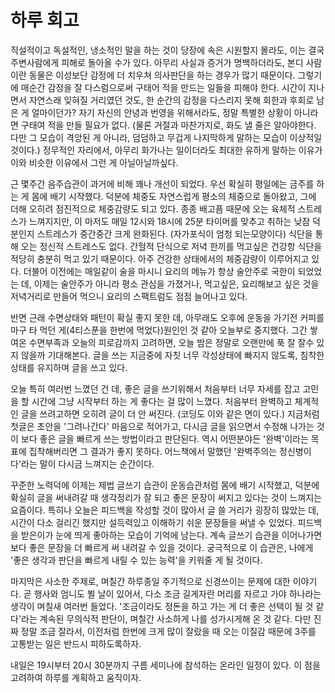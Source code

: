 # 하루 회고

직설적이고 독설적인, 냉소적인 말을 하는 것이 당장에 속은 시원할지 몰라도, 이는 결국 주변사람에게 피해로 돌아올 수가 있다.
아무리 사실과 증거가 명백하더라도, 본디 사람이란 동물은 이성보단 감정에 더 치우쳐 의사판단을 하는 경우가 많기 때문이다.
그렇기에 매순간 감정을 잘 다스럼으로써 구태어 적을 만드는 일들을 피해야 한다.
시간이 지나면서 자연스래 잊혀질 거리였던 것도, 한 순간의 감정을 다스리지 못해 회한과 후회로 남은 게 얼마이던가?
자기 자신의 안녕과 번영을 위해서라도, 정말 특별한 상황이 아니라면 구태여 적을 만들 필요가 없다.
(물론 거절과 마찬가지로, 화도 낼 줄은 알아야한다. 다만 그 모습이 격앙된 게 아니라, 덤덤하고 무겁게 나지막하게 말하는 모습이 이상적일 것이다.)
정무적인 자리에서, 아무리 화가나는 일이더라도 최대한 유하게 말하는 이유가 이와 비슷한 이유에서 그런 게 아닐아닐까싶다.

근 몇주간 음주습관이 과거에 비해 꽤나 개선이 되었다. 우선 확실히 평일에는 금주를 하는 게 몸에 배기 시작했다.
덕분에 체중도 자연스럽게 평소의 체중으로 돌아왔고, 그에 더해 오히려 점진적으로 체중감량도 되고 있다.
종종 배고픔 때문에 오는 육체적 스트레스가 느껴지지만,
이 마저도 매일 12시와 18시에 25분 타이머를 맞추고 취하는 낮잠 덕분인지 스트레스가 중간중간 크게 완화된다. (자가포식이 엄청 되는모양이다)
식단을 통해 오는 정신적 스트레스도 없다. 간헐적 단식으로 저녁 한끼를 먹고싶은 건강항 식단을 적당히 충분히 먹고 있기 때문이다.
아주 건강한 상태에서의 체중감량이 이루어지고 있다.
더불어 이전에는 매일같이 술을 마시니 요리의 메뉴가 항상 술안주로 국한이 되었었는 데,
이제는 술안주가 아니라 평소 관심을 가졌거나, 먹고싶은, 요리해보고 싶은 것을 저녁거리로 만들어 먹으니 요리의 스팩트럼도 점점 늘어나고 있다.

반면 근래 수면상태와 패턴이 확실 좋지 못한 데, 아무래도 오후에 운동을 가기전 커피를 마구 타 먹던 게(4티스푼을 한번에 먹었다)원인인 것 같아 오늘부로 중지했다.
그간 쌓여온 수면부족과 오늘의 피로감까지 고려하면, 오늘 밤은 정말로 오랜만에 푹 잘 잘수 있지 않을까 기대해본다.
글을 쓰는 지금중에 자칫 너무 각성상태에 빠지지 않도록, 침착한 상태를 유지하며 글을 쓰고 있다.

오늘 특히 여러번 느꼈던 건 데, 좋은 글을 쓰기위해서 처음부터 너무 자세를 잡고 고민을 할 시간에 그냥 시작부터 하는 게 좋다는 걸 많이 느꼈다.
처음부터 완벽하고 체계적인 글을 쓰려고하면 오히려 글이 더 안 써진다. (코딩도 이와 같은 면이 있다.)
지금처럼 첫글은 초안을 '그려나간다' 마음으로 적어가고, 다시금 글을 읽으면서 수정해 나가는 것이 보다 좋은 글을 빠르게 쓰는 방법이라고 판단된다.
역시 어떤분야든 '완벽'이라는 목표에 집착해버리면 그 결과가 좋지 못하다. 어느책에서 말했던 '완벽주의는 정신병이다'라는 말이 다시금 느껴지는 순간이다.

꾸준한 노력덕에 이제는 제법 글쓰기 습관이 운동습관처럼 몸에 배기 시작했고, 덕분에 확실히 글을 써내려갈 때 생각정리가 잘 되고 좋은 문장이 써지고 있다는 것이 느껴지는 요즘이다.
특히나 오늘은 피드백을 작성할 것이 많아서 글 쓸 거리가 굉장히 많았는 데, 시간이 다소 걸리긴 했지만 설득력있고 이해하기 쉬운 문장들을 써낼 수 있었다.
피드백을 받은이가 눈에 띄게 좋아하는 모습이 기억에 남는다. 계속 글쓰기 습관을 이어나가면 보다 좋은 문장을 더 빠르게 써 내려갈 수 있을 것이다.
궁극적으로 이 습관은, 나에게 '좋은 생각과 판단을 빠르게 내릴 수 있는 능력'을 키워줄 게 될 것이다.

마지막은 사소한 주제로, 며칠간 하루종일 주기적으로 신경쓰이는 문제에 대한 이야기다.
곧 행사와 엄니도 뵐 날이 있어서, 다소 조금 길게자란 머리를 자르고 가야 하나라는 생각이 며칠새 여러번 들었다.
'조금이라도 정돈을 하고 가는 게 더 좋은 선택이 될 것 같다'라는 계속된 무의식적 판단이, 며칠간 사소하게 나를 성가시게해 온 것 같다.
다만 진짜 정말 조금 잘라서, 이전처럼 한번에 크게 많이 잘랐을 때 오는 이질감 때문에 3주를 고통받는 일은 반드시 피하도록하자.

내일은 19시부터 20시 30분까지 구름 세미나에 참석하는 온라인 일정이 있다. 이 점을 고려하여 하루를 계획하고 움직이자.
